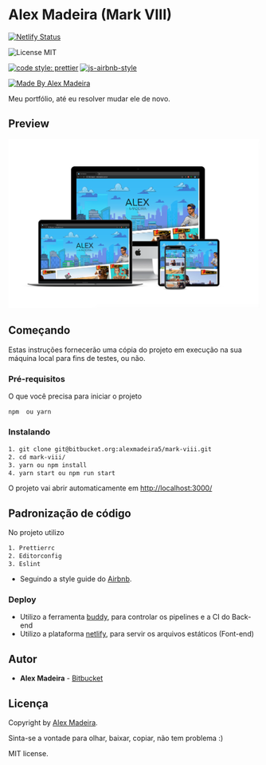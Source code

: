# Alex Madeira (Mark VIII) 

[![Netlify Status](https://api.netlify.com/api/v1/badges/e2faf437-fece-4fea-9d6e-9ce008aad238/deploy-status)](https://app.netlify.com/sites/unruffled-torvalds-0613e5/deploys)

![License MIT](https://img.shields.io/badge/license-MIT-green)

[![code style: prettier](https://img.shields.io/badge/code_style-prettier-ff69b4.svg)](https://github.com/prettier/prettier) [![js-airbnb-style](https://img.shields.io/badge/code%20style-airbnb-ff69b4.svg)](https://github.com/airbnb/javascript)

[![Made By Alex Madeira](https://img.shields.io/badge/%20made%20by-Alex%20Madeira-blue)](https://www.alexmadeira.com.br/)

Meu portfólio, até eu resolver mudar ele de novo.

## Preview

[![Portfólio Alex Madeira](public/preview.png)](https://www.alexmadeira.com.br)

## Começando

Estas instruções fornecerão uma cópia do projeto em execução na sua máquina local para fins de testes, ou não.

### Pré-requisitos

O que você precisa para iniciar o projeto

```
npm  ou yarn
```

### Instalando

```
1. git clone git@bitbucket.org:alexmadeira5/mark-viii.git
2. cd mark-viii/
3. yarn ou npm install
4. yarn start ou npm run start
```

O projeto vai abrir automaticamente em [http://localhost:3000/](http://localhost:3000/ 'http://localhost:3000/')

## Padronização de código

No projeto utilizo

```
1. Prettierrc
2. Editorconfig
3. Eslint
```

- Seguindo a style guide do [Airbnb](https://github.com/airbnb/javascript 'Airbnb').

### Deploy

- Utilizo a ferramenta [buddy](https://buddy.works/ 'buddy'), para controlar os pipelines e a CI do Back-end
- Utilizo a plataforma [netlify]("https://www.netlify.com/"), para servir os arquivos estáticos (Font-end)

## Autor

- **Alex Madeira** - [Bitbucket](https://bitbucket.org/alexmadeira5/)

## Licença

Copyright by [Alex Madeira](https://alexmadeira.com.br/).

Sinta-se a vontade para olhar, baixar, copiar, não tem problema :)

MIT license.
